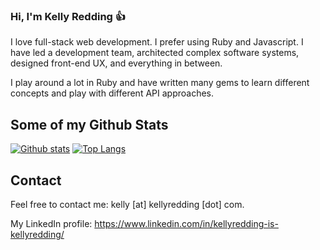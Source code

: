 ### Hi, I'm Kelly Redding 👍

I love full-stack web development. I prefer using Ruby and Javascript. I have led a development team, architected complex software systems, designed front-end UX, and everything in between.

I play around a lot in Ruby and have written many gems to learn different concepts and play with different API approaches.

## Some of my Github Stats
[![Github stats](https://github-readme-stats.vercel.app/api?username=kellyredding&show_icons=true&include_all_commits=true&count_private=true&theme=vue)](https://github.com/kellyredding/github-readme-stats) [![Top Langs](https://github-readme-stats.vercel.app/api/top-langs/?username=kellyredding&theme=vue&layout=compact)](https://github.com/kellyredding/github-readme-stats)

## Contact

Feel free to contact me: kelly [at] kellyredding [dot] com.

My LinkedIn profile: https://www.linkedin.com/in/kellyredding-is-kellyredding/

